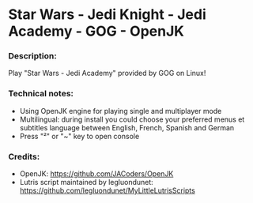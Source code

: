 # Star Wars - Jedi Knight - Jedi Academy - GOG - OpenJK
### Description:
Play "Star Wars - Jedi Academy" provided by GOG on Linux!
### Technical notes:
- Using OpenJK engine for playing single and multiplayer mode
- Multilingual: during install you could choose your preferred menus et subtitles language between English, French, Spanish and German
- Press "²" or "~" key to open console
### Credits:
- OpenJK: https://github.com/JACoders/OpenJK
- Lutris script maintained by legluondunet: https://github.com/legluondunet/MyLittleLutrisScripts

